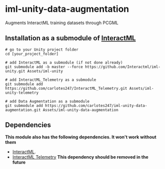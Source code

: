 # iml-unity-data-augmentation
Augments InteractML training datasets through PCGML

## Installation as a submodule of [InteractML](https://github.com/Interactml/iml-unity)
```
# go to your Unity project folder
cd [your_project_folder]

# add InteractML as a submodule (if not done already)
git submodule add -b master --force https://github.com/Interactml/iml-unity.git Assets/iml-unity

# add InteractML_Telemetry as a submodule 
git submodule add https://github.com/carlotes247/InteractML_Telemetry.git Assets/iml-unity-telemetry

# add Data Augmentation as a submodule
git submodule add https://github.com/carlotes247/iml-unity-data-augmentation.git Assets/iml-unity-data-augmentation

```

## Dependencies
**This module also has the following dependencies. It won't work without them**
- [InteractML](https://github.com/Interactml/iml-unity). 
- [InteractML Telemetry](https://github.com/carlotes247/InteractML_Telemetry) **This dependency should be removed in the future**